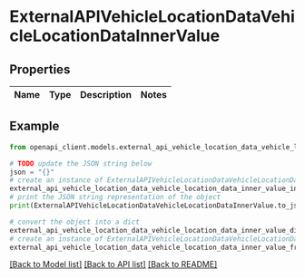 # ExternalAPIVehicleLocationDataVehicleLocationDataInnerValue


## Properties

Name | Type | Description | Notes
------------ | ------------- | ------------- | -------------

## Example

```python
from openapi_client.models.external_api_vehicle_location_data_vehicle_location_data_inner_value import ExternalAPIVehicleLocationDataVehicleLocationDataInnerValue

# TODO update the JSON string below
json = "{}"
# create an instance of ExternalAPIVehicleLocationDataVehicleLocationDataInnerValue from a JSON string
external_api_vehicle_location_data_vehicle_location_data_inner_value_instance = ExternalAPIVehicleLocationDataVehicleLocationDataInnerValue.from_json(json)
# print the JSON string representation of the object
print(ExternalAPIVehicleLocationDataVehicleLocationDataInnerValue.to_json())

# convert the object into a dict
external_api_vehicle_location_data_vehicle_location_data_inner_value_dict = external_api_vehicle_location_data_vehicle_location_data_inner_value_instance.to_dict()
# create an instance of ExternalAPIVehicleLocationDataVehicleLocationDataInnerValue from a dict
external_api_vehicle_location_data_vehicle_location_data_inner_value_from_dict = ExternalAPIVehicleLocationDataVehicleLocationDataInnerValue.from_dict(external_api_vehicle_location_data_vehicle_location_data_inner_value_dict)
```
[[Back to Model list]](../README.md#documentation-for-models) [[Back to API list]](../README.md#documentation-for-api-endpoints) [[Back to README]](../README.md)


